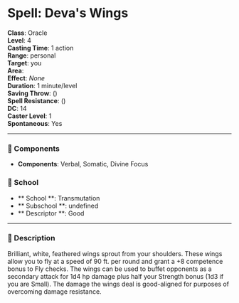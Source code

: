 
# Spell: Deva's Wings
**Class**: Oracle  
**Level**: 4  
**Casting Time**: 1 action  
**Range**: personal  
**Target**: you  
**Area**:   
**Effect**: _None_  
**Duration**: 1 minute/level  
**Saving Throw**:  ()  
**Spell Resistance**:  ()  
**DC**: 14  
**Caster Level**: 1  
**Spontaneous**: Yes

---

### 🔮 Components
- **Components**: Verbal, Somatic, Divine Focus

### 🏫 School
- ** School **: Transmutation
- ** Subschool **: undefined
- ** Descriptor **: Good
---

### 📜 Description
Brilliant, white, feathered wings sprout from your shoulders. These wings allow you to fly at a speed of 90 ft. per round and grant a +8 competence bonus to Fly checks. The wings can be used to buffet opponents as a secondary attack for 1d4 hp damage plus half your Strength bonus (1d3 if you are Small). The damage the wings deal is good-aligned for purposes of overcoming damage resistance.
